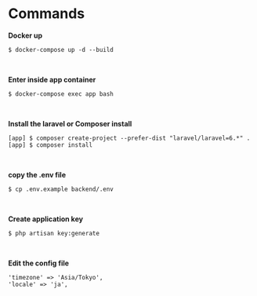 # Commands

**Docker up**

```
$ docker-compose up -d --build
```

<br>

**Enter inside app container**

```
$ docker-compose exec app bash
```

<br>

**Install the laravel or Composer install**

```
[app] $ composer create-project --prefer-dist "laravel/laravel=6.*" .
[app] $ composer install
```

<br>

**copy the .env file**

```
$ cp .env.example backend/.env
```

<br>	

**Create application key**	
```	
$ php artisan key:generate	
```

<br>

**Edit the config file**

```
'timezone' => 'Asia/Tokyo',
'locale' => 'ja',
```
